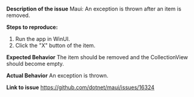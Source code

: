 **Description of the issue**
Maui: An exception is thrown after an item is removed.

**Steps to reproduce:**
1. Run the app in WinUI.
2. Click the "X" button of the item.

**Expected Behavior**
The item should be removed and the CollectionView should become empty.

**Actual Behavior**
An exception is thrown.

**Link to issue**
https://github.com/dotnet/maui/issues/16324
